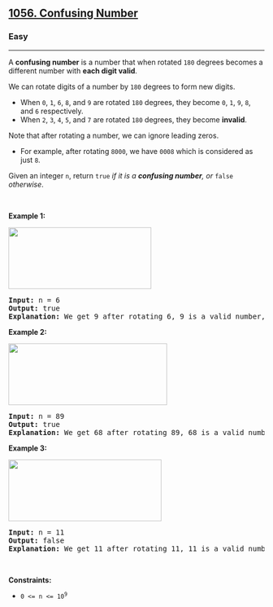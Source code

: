 <h2><a href="https://leetcode.com/problems/confusing-number/">1056. Confusing Number</a></h2><h3>Easy</h3><hr><div bis_skin_checked="1"><p>A <strong>confusing number</strong> is a number that when rotated <code>180</code> degrees becomes a different number with <strong>each digit valid</strong>.</p>

<p>We can rotate digits of a number by <code>180</code> degrees to form new digits.</p>

<ul>
	<li>When <code>0</code>, <code>1</code>, <code>6</code>, <code>8</code>, and <code>9</code> are rotated <code>180</code> degrees, they become <code>0</code>, <code>1</code>, <code>9</code>, <code>8</code>, and <code>6</code> respectively.</li>
	<li>When <code>2</code>, <code>3</code>, <code>4</code>, <code>5</code>, and <code>7</code> are rotated <code>180</code> degrees, they become <strong>invalid</strong>.</li>
</ul>

<p>Note that after rotating a number, we can ignore leading zeros.</p>

<ul>
	<li>For example, after rotating <code>8000</code>, we have <code>0008</code> which is considered as just <code>8</code>.</li>
</ul>

<p>Given an integer <code>n</code>, return <code>true</code><em> if it is a <strong>confusing number</strong>, or </em><code>false</code><em> otherwise</em>.</p>

<p>&nbsp;</p>
<p><strong class="example">Example 1:</strong></p>
<img alt="" src="https://assets.leetcode.com/uploads/2019/03/23/1268_1.png" style="width: 281px; height: 121px;">
<pre><strong>Input:</strong> n = 6
<strong>Output:</strong> true
<strong>Explanation:</strong> We get 9 after rotating 6, 9 is a valid number, and 9 != 6.
</pre>

<p><strong class="example">Example 2:</strong></p>
<img alt="" src="https://assets.leetcode.com/uploads/2019/03/23/1268_2.png" style="width: 312px; height: 121px;">
<pre><strong>Input:</strong> n = 89
<strong>Output:</strong> true
<strong>Explanation:</strong> We get 68 after rotating 89, 68 is a valid number and 68 != 89.
</pre>

<p><strong class="example">Example 3:</strong></p>
<img alt="" src="https://assets.leetcode.com/uploads/2019/03/26/1268_3.png" style="width: 301px; height: 121px;">
<pre><strong>Input:</strong> n = 11
<strong>Output:</strong> false
<strong>Explanation:</strong> We get 11 after rotating 11, 11 is a valid number but the value remains the same, thus 11 is not a confusing number
</pre>

<p>&nbsp;</p>
<p><strong>Constraints:</strong></p>

<ul>
	<li><code>0 &lt;= n &lt;= 10<sup>9</sup></code></li>
</ul>
</div>